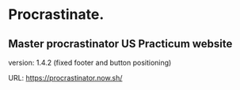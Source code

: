 # Procrastinate.
## Master procrastinator US Practicum website
version: 1.4.2 (fixed footer and button positioning)

URL: https://procrastinator.now.sh/
